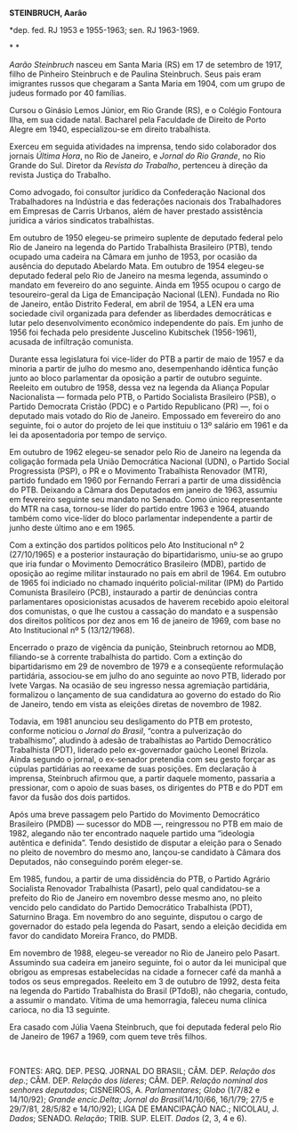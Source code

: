 **STEINBRUCH, Aarão**

\*dep. fed. RJ 1953 e 1955-1963; sen. RJ 1963-1969.

* *

*Aarão Steinbruch* nasceu em Santa Maria (RS) em 17 de setembro de 1917,
filho de Pinheiro Steinbruch e de Paulina Steinbruch. Seus pais eram
imigrantes russos que chegaram a Santa Maria em 1904, com um grupo de
judeus formado por 40 famílias.

Cursou o Ginásio Lemos Júnior, em Rio Grande (RS), e o Colégio Fontoura
Ilha, em sua cidade natal. Bacharel pela Faculdade de Direito de Porto
Alegre em 1940, especializou-se em direito trabalhista.

Exerceu em seguida atividades na imprensa, tendo sido colaborador dos
jornais *Última Hora*, no Rio de Janeiro, e *Jornal do Rio Grande*, no
Rio Grande do Sul. Diretor da *Revista do Trabalho*, pertenceu à direção
da revista Justiça do Trabalho.

Como advogado, foi consultor jurídico da Confederação Nacional dos
Trabalhadores na Indústria e das federações nacionais dos Trabalhadores
em Empresas de Carris Urbanos, além de haver prestado assistência
jurídica a vários sindicatos trabalhistas.

Em outubro de 1950 elegeu-se primeiro suplente de deputado federal pelo
Rio de Janeiro na legenda do Partido Trabalhista Brasileiro (PTB), tendo
ocupado uma cadeira na Câmara em junho de 1953, por ocasião da ausência
do deputado Abelardo Mata. Em outubro de 1954 elegeu-se deputado federal
pelo Rio de Janeiro na mesma legenda, assumindo o mandato em fevereiro
do ano seguinte. Ainda em 1955 ocupou o cargo de tesoureiro-geral da
Liga de Emancipação Nacional (LEN). Fundada no Rio de Janeiro, então
Distrito Federal, em abril de 1954, a LEN era uma sociedade civil
organizada para defender as liberdades democráticas e lutar pelo
desenvolvimento econômico independente do país. Em junho de 1956 foi
fechada pelo presidente Juscelino Kubitschek (1956-1961), acusada de
infiltração comunista.

Durante essa legislatura foi vice-líder do PTB a partir de maio de 1957
e da minoria a partir de julho do mesmo ano, desempenhando idêntica
função junto ao bloco parlamentar da oposição a partir de outubro
seguinte. Reeleito em outubro de 1958, dessa vez na legenda da Aliança
Popular Nacionalista — formada pelo PTB, o Partido Socialista Brasileiro
(PSB), o Partido Democrata Cristão (PDC) e o Partido Republicano (PR) —,
foi o deputado mais votado do Rio de Janeiro. Empossado em fevereiro do
ano seguinte, foi o autor do projeto de lei que instituiu o 13º salário
em 1961 e da lei da aposentadoria por tempo de serviço.

Em outubro de 1962 elegeu-se senador pelo Rio de Janeiro na legenda da
coligação formada pela União Democrática Nacional (UDN), o Partido
Social Progressista (PSP), o PR e o Movimento Trabalhista Renovador
(MTR), partido fundado em 1960 por Fernando Ferrari a partir de uma
dissidência do PTB. Deixando a Câmara dos Deputados em janeiro de 1963,
assumiu em fevereiro seguinte seu mandato no Senado. Como único
representante do MTR na casa, tornou-se líder do partido entre 1963 e
1964, atuando também como vice-líder do bloco parlamentar independente a
partir de junho deste último ano e em 1965.

Com a extinção dos partidos políticos pelo Ato Institucional nº 2
(27/10/1965) e a posterior instauração do bipartidarismo, uniu-se ao
grupo que iria fundar o Movimento Democrático Brasileiro (MDB), partido
de oposição ao regime militar instaurado no país em abril de 1964. Em
outubro de 1965 foi indiciado no chamado inquérito policial-militar
(IPM) do Partido Comunista Brasileiro (PCB), instaurado a partir de
denúncias contra parlamentares oposicionistas acusados de haverem
recebido apoio eleitoral dos comunistas, o que lhe custou a cassação do
mandato e a suspensão dos direitos políticos por dez anos em 16 de
janeiro de 1969, com base no Ato Institucional nº 5 (13/12/1968).

Encerrado o prazo de vigência da punição, Steinbruch retornou ao MDB,
filiando-se à corrente trabalhista do partido. Com a extinção do
bipartidarismo em 29 de novembro de 1979 e a conseqüente reformulação
partidária, associou-se em julho do ano seguinte ao novo PTB, liderado
por Ivete Vargas. Na ocasião de seu ingresso nessa agremiação
partidária, formalizou o lançamento de sua candidatura ao governo do
estado do Rio de Janeiro, tendo em vista as eleições diretas de novembro
de 1982.

Todavia, em 1981 anunciou seu desligamento do PTB em protesto, conforme
noticiou o *Jornal do Brasil*, “contra a pulverização do trabalhismo”,
aludindo à adesão de trabalhistas ao Partido Democrático Trabalhista
(PDT), liderado pelo ex-governador gaúcho Leonel Brizola. Ainda segundo
o jornal, o ex-senador pretendia com seu gesto forçar as cúpulas
partidárias ao reexame de suas posições. Em declaração à imprensa,
Steinbruch afirmou que, a partir daquele momento, passaria a pressionar,
com o apoio de suas bases, os dirigentes do PTB e do PDT em favor da
fusão dos dois partidos.

Após uma breve passagem pelo Partido do Movimento Democrático Brasileiro
(PMDB) — sucessor do MDB —, reingressou no PTB em maio de 1982, alegando
não ter encontrado naquele partido uma “ideologia autêntica e definida”.
Tendo desistido de disputar a eleição para o Senado no pleito de
novembro do mesmo ano, lançou-se candidato à Câmara dos Deputados, não
conseguindo porém eleger-se.

Em 1985, fundou, a partir de uma dissidência do PTB, o Partido Agrário
Socialista Renovador Trabalhista (Pasart), pelo qual candidatou-se a
prefeito do Rio de Janeiro em novembro desse mesmo ano, no pleito
vencido pelo candidato do Partido Democrático Trabalhista (PDT),
Saturnino Braga. Em novembro do ano seguinte, disputou o cargo de
governador do estado pela legenda do Pasart, sendo a eleição decidida em
favor do candidato Moreira Franco, do PMDB.

Em novembro de 1988, elegeu-se vereador no Rio de Janeiro pelo Pasart.
Assumindo sua cadeira em janeiro seguinte, foi o autor da lei municipal
que obrigou as empresas estabelecidas na cidade a fornecer café da manhã
a todos os seus empregados. Reeleito em 3 de outubro de 1992, desta
feita na legenda do Partido Trabalhista do Brasil (PTdoB), não chegaria,
contudo, a assumir o mandato. Vítima de uma hemorragia, faleceu numa
clínica carioca, no dia 13 seguinte.

Era casado com Júlia Vaena Steinbruch, que foi deputada federal pelo Rio
de Janeiro de 1967 a 1969, com quem teve três filhos.

 

FONTES: ARQ. DEP. PESQ. JORNAL DO BRASIL; CÂM. DEP. *Relação dos dep*.;
CÂM. DEP. *Relação dos líderes*; CÂM. DEP. *Relação nominal dos senhores
deputados*; CISNEIROS, A. *Parlamentares*; *Globo* (1/7/82 e 14/10/92);
*Grande encic*.*Delta*; *Jornal do Brasil*(14/10/66, 16/1/79; 27/5 e
29/7/81, 28/5/82 e 14/10/92); LIGA DE EMANCIPAÇÃO NAC.; NICOLAU, J.
*Dados*; SENADO. *Relação*; TRIB. SUP. ELEIT. *Dados* (2, 3, 4 e 6).

 
